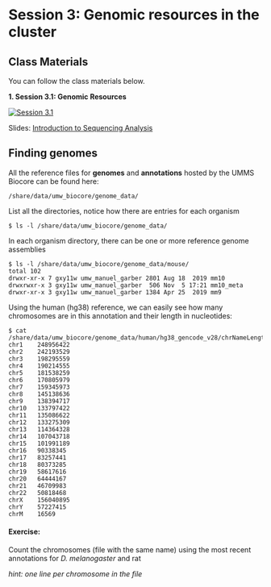 # Session 3: Genomic resources in the cluster

## Class Materials

You can follow the class materials below.

<b>1. Session 3.1: Genomic Resources</b><br />

<div align="left">
  <a href="https://www.youtube.com/watch?v=npREJXTlJPM"><img src="https://img.youtube.com/vi/npREJXTlJPM/0.jpg" alt="Session 3.1"></a>
</div>

Slides: [Introduction to Sequencing Analysis](Session3.1_sequencing_introduction.pptx)

## Finding genomes

All the reference files for **genomes** and **annotations** hosted by the UMMS Biocore can be found here:

```
/share/data/umw_biocore/genome_data/
```

List all the directories, notice how there are entries for each organism

```
$ ls -l /share/data/umw_biocore/genome_data/
```

In each organism directory, there can be one or more reference genome assemblies

```
$ ls -l /share/data/umw_biocore/genome_data/mouse/
total 102
drwxr-xr-x 7 gxy11w umw_manuel_garber 2801 Aug 18  2019 mm10
drwxrwxr-x 3 gxy11w umw_manuel_garber  506 Nov  5 17:21 mm10_meta
drwxr-xr-x 3 gxy11w umw_manuel_garber 1384 Apr 25  2019 mm9
```

Using the human (hg38) reference, we can easily see how many chromosomes are in this annotation and their length in nucleotides:

```
$ cat /share/data/umw_biocore/genome_data/human/hg38_gencode_v28/chrNameLength.txt
chr1	248956422
chr2	242193529
chr3	198295559
chr4	190214555
chr5	181538259
chr6	170805979
chr7	159345973
chr8	145138636
chr9	138394717
chr10	133797422
chr11	135086622
chr12	133275309
chr13	114364328
chr14	107043718
chr15	101991189
chr16	90338345
chr17	83257441
chr18	80373285
chr19	58617616
chr20	64444167
chr21	46709983
chr22	50818468
chrX	156040895
chrY	57227415
chrM	16569
```

#### Exercise:

Count the chromosomes (file with the same name) using the most recent annotations for _D. melanogaster_ and rat

_hint: one line per chromosome in the file_
